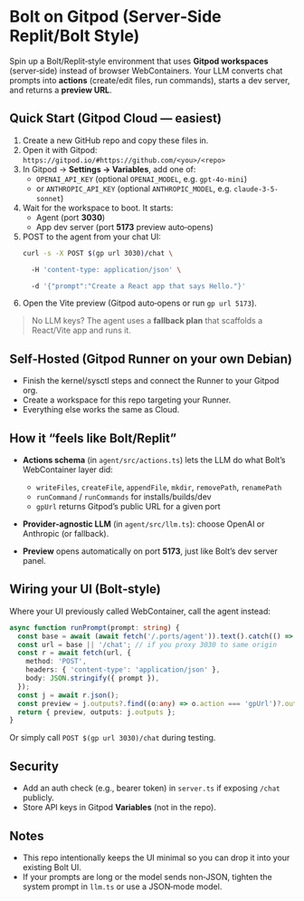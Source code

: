 # Bolt on Gitpod (Server‑Side Replit/Bolt Style)

Spin up a Bolt/Replit‑style environment that uses **Gitpod workspaces** (server‑side) instead of browser WebContainers. Your LLM converts chat prompts into **actions** (create/edit files, run commands), starts a dev server, and returns a **preview URL**.

## Quick Start (Gitpod Cloud — easiest)

1. Create a new GitHub repo and copy these files in.
2. Open it with Gitpod: `https://gitpod.io/#https://github.com/<you>/<repo>`
3. In Gitpod → **Settings → Variables**, add one of:
   - `OPENAI_API_KEY` (optional `OPENAI_MODEL`, e.g. `gpt-4o-mini`)
   - or `ANTHROPIC_API_KEY` (optional `ANTHROPIC_MODEL`, e.g. `claude-3-5-sonnet`)
4. Wait for the workspace to boot. It starts:
   - Agent (port **3030**)
   - App dev server (port **5173** preview auto‑opens)
5. POST to the agent from your chat UI:
   ```bash
   curl -s -X POST $(gp url 3030)/chat \

     -H 'content-type: application/json' \

     -d '{"prompt":"Create a React app that says Hello."}'
   ```
6. Open the Vite preview (Gitpod auto‑opens or run `gp url 5173`).

> No LLM keys? The agent uses a **fallback plan** that scaffolds a React/Vite app and runs it.

## Self‑Hosted (Gitpod Runner on your own Debian)

- Finish the kernel/sysctl steps and connect the Runner to your Gitpod org.
- Create a workspace for this repo targeting your Runner.
- Everything else works the same as Cloud.

## How it “feels like Bolt/Replit”

- **Actions schema** (in `agent/src/actions.ts`) lets the LLM do what Bolt’s WebContainer layer did:
  - `writeFiles`, `createFile`, `appendFile`, `mkdir`, `removePath`, `renamePath`
  - `runCommand` / `runCommands` for installs/builds/dev
  - `gpUrl` returns Gitpod’s public URL for a given port

- **Provider‑agnostic LLM** (in `agent/src/llm.ts`): choose OpenAI or Anthropic (or fallback).

- **Preview** opens automatically on port **5173**, just like Bolt’s dev server panel.

## Wiring your UI (Bolt‑style)

Where your UI previously called WebContainer, call the agent instead:

```ts
async function runPrompt(prompt: string) {
  const base = await (await fetch('/.ports/agent')).text().catch(() => '');
  const url = base || '/chat'; // if you proxy 3030 to same origin
  const r = await fetch(url, {
    method: 'POST',
    headers: { 'content-type': 'application/json' },
    body: JSON.stringify({ prompt }),
  });
  const j = await r.json();
  const preview = j.outputs?.find((o:any) => o.action === 'gpUrl')?.out?.url;
  return { preview, outputs: j.outputs };
}
```

Or simply call `POST $(gp url 3030)/chat` during testing.

## Security

- Add an auth check (e.g., bearer token) in `server.ts` if exposing `/chat` publicly.
- Store API keys in Gitpod **Variables** (not in the repo).

## Notes

- This repo intentionally keeps the UI minimal so you can drop it into your existing Bolt UI.
- If your prompts are long or the model sends non‑JSON, tighten the system prompt in `llm.ts` or use a JSON‑mode model.
